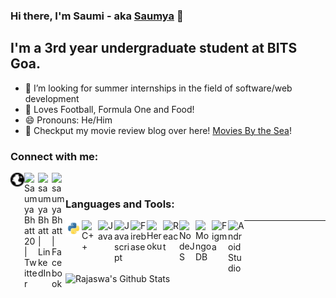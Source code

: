 

### Hi there, I'm Saumi - aka [Saumya][website] 👋

## I'm a 3rd year undergraduate student at BITS Goa.
- 👯 I’m looking for summer internships in the field of software/web development
- 🥅 Loves Football, Formula One and Food!
- 😄 Pronouns: He/Him
- 🍿 Checkput my movie review blog over here! [Movies By the Sea](http://movies-by-the-sea.herokuapp.com/)! 

### Connect with me:

[<img align="left" alt="Saumya Bhatt | Website" width="22px" src="https://raw.githubusercontent.com/iconic/open-iconic/master/svg/globe.svg" />][website]
[<img align="left" alt="SaumyaBhatt20 | Twitter" width="22px" src="https://cdn.jsdelivr.net/npm/simple-icons@v3/icons/twitter.svg" />][twitter]
[<img align="left" alt="saumya Bhatt | LinkedIn" width="22px" src="https://cdn.jsdelivr.net/npm/simple-icons@v3/icons/linkedin.svg" />][linkedin]
[<img align="left" alt="saumya Bhatt | Facebook" width="22px" src="https://cdn.jsdelivr.net/npm/simple-icons@3.9.0/icons/facebook.svg" />][facebook]

<br />

### Languages and Tools:

<img align="left" alt="Python" width="26px" src="https://raw.githubusercontent.com/github/explore/80688e429a7d4ef2fca1e82350fe8e3517d3494d/topics/python/python.png" />
<img align="left" alt="C++" width="26px" src="https://juststickers.in/wp-content/uploads/2016/09/c-plus-plus.png" />
<img align="left" alt="Java" width="26px" src="https://tinycode.hk/wp-content/uploads/2015/01/java-logo-png-300x300.png" />
<img align="left" alt="Javascript" width="26px" src="https://upload.wikimedia.org/wikipedia/commons/d/dc/Javascript-shield.png" />


<img align="left" alt="Firebase" width="26px" src="https://cdn.freebiesupply.com/logos/large/2x/firebase-1-logo-png-transparent.png" />
<img align="left" alt="Heroku" width="26px" src="https://hadrienj.github.io/assets/images/icons/heroku.png" />

<img align="left" alt="React" width="26px" src="https://upload.wikimedia.org/wikipedia/commons/thumb/a/a7/React-icon.svg/1280px-React-icon.svg.png" />
<img align="left" alt="NodeJS" width="26px" src="https://cdn.iconscout.com/icon/free/png-256/nodejs-226032.png" />
<img align="left" alt="MongoDB" width="26px" src="https://ilhamksyuriadi.com/images/skills/mongodb-logo.png" />

<img align="left" alt="Figma" width="26px" src="https://2.bp.blogspot.com/-KVFNcyNJpmc/XIe-Sqa674I/AAAAAAAAIuk/VRK5WWydfD4yjMq_AkU6B2h3WAROEvOMgCK4BGAYYCw/s1600/logo%2Bfigma%2Bicon.png" />
<img align="left" alt="Android Studio" width="26px" src="https://1.bp.blogspot.com/-DAAJWGccTCQ/We_MGiMuSFI/AAAAAAAAEtk/5_COppUTDusIIx725jENI3fd9rqlRl0gQCLcBGAs/s1600/image8.png" />


---

<img align="left" alt="Rajaswa's Github Stats" src="https://github-readme-stats.vercel.app/api?username=Saumya-Bhatt&show_icons=true&hide_border=true" />

[website]: https://saumya-bhatt.netlify.app/
[twitter]: https://twitter.com/SaumyaBhatt20
[facebook]: https://www.facebook.com/saumya.bhatt.5496
[linkedin]: https://www.linkedin.com/in/saumya-bhatt-2000/
